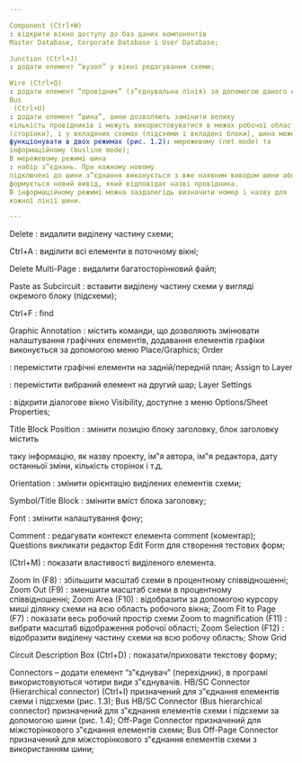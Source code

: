 ```yaml
---

Component (Ctrl+W)
: відкрити вікно доступу до баз даних компонентів
Master Database, Corporate Database і User Database;

Junction (Ctrl+J)
: додати елемент “вузол” у вікні редагування схеми;

Wire (Ctrl+Q)
: додати елемент “провідник” (з‟єднувальна лінія) за допомогою даного елемента виконується комутація виводів елементів і вузлів схеми;
Bus
 (Ctrl+U)
: додати елемент “шина”, шини дозволяють замінити велику
кількість провідників і можуть використовуватися в межах робочої області
(сторінки), і у вкладених схемах (підсхеми і вкладені блоки), шина може
функціонувати в двох режимах (рис. 1.2): мережевому (net mode) та
інформаційному (busline mode);
В мережевому режимі шина
: набір з‟єднань. При кожному новому
підключені до шини з‟єднання виконується з вже наявним виводом шини або
формується новий вивід, який відповідає назві провідника.
В інформаційному режимі можна заздалегідь визначити номер і назву для
кожної лінії шини.

---
```



Delete
: видалити виділену частину схеми;

Ctrl+A
: виділити всі елементи в поточному вікні;

Delete Multi-Page
: видалити багатосторінковий файл;

Paste as Subcircuit
: вставити виділену частину схеми у вигляді окремого блоку (підсхеми);

Ctrl+F
: find

Graphic Annotation
: містить команди, що дозволяють змінювати налаштування графічних елементів, додавання елементів графіки виконується за допомогою меню Place/Graphics;
Order

: перемістити графічні елементи на задній/передній план;
Assign to Layer

: перемістити вибраний елемент на другий шар;
Layer Settings

: відкрити діалогове вікно Visibility, доступне з меню
Options/Sheet Properties;

Title Block Position
: змінити позицію блоку заголовку, блок заголовку містить

таку інформацію, як назву проекту, ім‟я автора, ім‟я редактора, дату останньої
зміни, кількість сторінок і т.д.

Orientation
: змінити орієнтацію виділених елементів схеми;

Symbol/Title Block
: змінити вміст блока заголовку;

Font
: змінити налаштування фону;

Comment
: редагувати контекст елемента comment (коментар); Questions викликати редактор Edit Form для створення тестових форм;

(Ctrl+M)
: показати властивості виділеного елемента.

Zoom In
 (F8)
: збільшити масштаб схеми в процентному співвідношенні;
Zoom Out
 (F9)
: зменшити масштаб схеми в процентному співвідношенні;
Zoom Area
 (F10)
: відобразити за допомогою курсору миші ділянку
схеми на всю область робочого вікна;
Zoom Fit to Page (F7)
: показати весь робочий простір схеми
Zoom to magnification (F11)
: вибрати масштаб відображення робочої області;
Zoom Selection (F12)
: відобразити виділену частину схеми на всю робочу
область;
Show Grid

Circuit Description Box (Ctrl+D)
: показати/приховати текстову форму;

Connectors – додати елемент “з‟єднувач” (перехідник), в програмі
використовуються чотири види з‟єднувачів.
HB/SC Connector (Hierarchical connector)
 (Ctrl+I) призначений для
з‟єднання елементів схеми і підсхеми (рис. 1.3);
Bus HB/SC Connector (Bus hierarchical connector)
 призначений для
з‟єднання елементів схеми і підсхеми за допомогою шини (рис. 1.4);
Off-Page Connector
 призначений для міжсторінкового з‟єднання
елементів схеми;
Bus Off-Page Connector
 призначений для міжсторінкового з‟єднання
елементів схеми з використанням шини;
